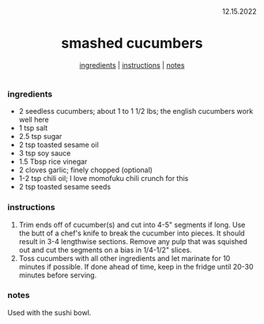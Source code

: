 <p align="right">12.15.2022</p>

<h1 align="center">smashed cucumbers</h1>

<div align="center">
  <a href="#ingredients">ingredients</a> | 
  <a href="#instructions">instructions</a> | 
  <a href="#notes">notes</a>
</div>
<br>

### ingredients
- 2 seedless cucumbers; about 1 to 1 1/2 lbs; the english cucumbers work well here
- 1 tsp salt
- 2.5 tsp sugar
- 2 tsp toasted sesame oil
- 3 tsp soy sauce
- 1.5 Tbsp rice vinegar
- 2 cloves garlic; finely chopped (optional)
- 1-2 tsp chili oil; I love momofuku chili crunch for this
- 2 tsp toasted sesame seeds

### instructions
1. Trim ends off of cucumber(s) and cut into 4-5" segments if long. Use the butt of a chef's knife to break the cucumber into pieces. It should result in 3-4 lengthwise sections.  Remove any pulp that was squished out and cut the segments on a bias in 1/4-1/2" slices.
1. Toss cucumbers with all other ingredients and let marinate for 10 minutes if possible.  If done ahead of time, keep in the fridge until 20-30 minutes before serving.

### notes
Used with the sushi bowl.